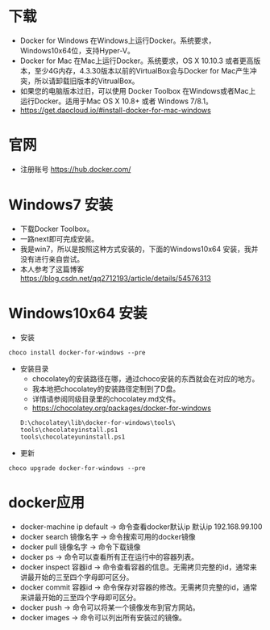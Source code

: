 # 下载
* Docker for Windows 在Windows上运行Docker。系统要求，Windows10x64位，支持Hyper-V。
* Docker for Mac 在Mac上运行Docker。系统要求，OS X 10.10.3 或者更高版本，至少4G内存，4.3.30版本以前的VirtualBox会与Docker for Mac产生冲突，所以请卸载旧版本的VitrualBox。
* 如果您的电脑版本过旧，可以使用 Docker Toolbox 在Windows或者Mac上运行Docker。适用于Mac OS X 10.8+ 或者 Windows 7/8.1。
* https://get.daocloud.io/#install-docker-for-mac-windows

# 官网
* 注册账号 https://hub.docker.com/

# Windows7 安装
* 下载Docker Toolbox。
* 一路next即可完成安装。
* 我是win7，所以是按照这种方式安装的，下面的Windows10x64 安装，我并没有进行亲自尝试。
* 本人参考了这篇博客 https://blog.csdn.net/qq2712193/article/details/54576313

# Windows10x64 安装
* 安装
```
choco install docker-for-windows --pre
```
* 安装目录
    - chocolatey的安装路径在哪，通过choco安装的东西就会在对应的地方。
    - 我本地把chocolatey的安装路径定制到了D盘。
    - 详情请参阅同级目录里的chocolatey.md文件。
    - https://chocolatey.org/packages/docker-for-windows
    ```
    D:\chocolatey\lib\docker-for-windows\tools\
    tools\chocolateyinstall.ps1
    tools\chocolateyuninstall.ps1
    ```
* 更新
```
choco upgrade docker-for-windows --pre
```

# docker应用
* docker-machine ip default -> 命令查看docker默认ip 默认ip 192.168.99.100
* docker search 镜像名字 -> 命令搜索可用的docker镜像
* docker pull 镜像名字 -> 命令下载镜像
* docker ps -> 命令可以查看所有正在运行中的容器列表。
* docker inspect 容器id -> 命令查看容器的信息。无需拷贝完整的id，通常来讲最开始的三至四个字母即可区分。
* docker commit 容器id -> 命令保存对容器的修改。无需拷贝完整的id，通常来讲最开始的三至四个字母即可区分。
* docker push -> 命令可以将某一个镜像发布到官方网站。
* docker images -> 命令可以列出所有安装过的镜像。
